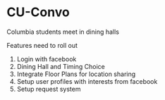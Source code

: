 # CU-Convo
Columbia students meet in dining halls

Features need to roll out

1. Login with facebook
2. Dining Hall and Timing Choice
3. Integrate Floor Plans for location sharing
4. Setup user profiles with interests from facebook
5. Setup request system
